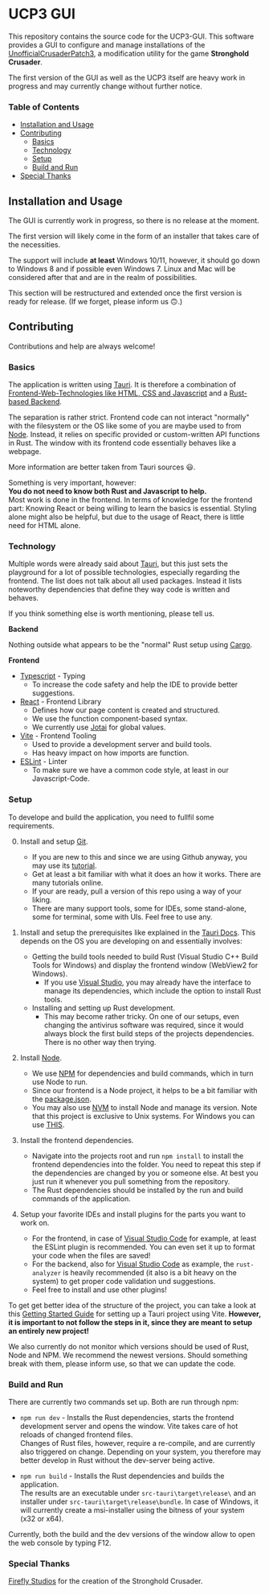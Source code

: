 # UCP3 GUI

This repository contains the source code for the UCP3-GUI.
This software provides a GUI to configure and manage installations of the [UnofficialCrusaderPatch3](https://github.com/UnofficialCrusaderPatch/UnofficialCrusaderPatch3), a modification utility for the game **Stronghold Crusader**.

The first version of the GUI as well as the UCP3 itself are heavy work in progress and may currently change without further notice.


### Table of Contents
- [Installation and Usage](#installation-and-usage)
- [Contributing](#contributing)
    - [Basics](#basics)
    - [Technology](#technology)
    - [Setup](#setup)
    - [Build and Run](#build-and-run)
- [Special Thanks](#special-thanks)



## Installation and Usage

The GUI is currently work in progress, so there is no release at the moment.

The first version will likely come in the form of an installer that takes care of the necessities.

The support will include **at least** Windows 10/11, however, it should go down to Windows 8 and if possible even Windows 7. Linux and Mac will be considered after that and are in the realm of possibilities.

This section will be restructured and extended once the first version is ready for release.
(If we forget, please inform us :upside_down_face:.)



## Contributing

Contributions and help are always welcome!


### Basics

The application is written using [Tauri](https://tauri.app/). It is therefore a combination of [Frontend-Web-Technologies like HTML, CSS and Javascript](https://developer.mozilla.org/en-US/docs/Web) and a [Rust-based Backend](https://www.rust-lang.org/).

The separation is rather strict. Frontend code can not interact "normally" with the filesystem or the OS like some of you are maybe used to from [Node](https://nodejs.org/). Instead, it relies on specific provided or custom-written API functions in Rust. The window with its frontend code essentially behaves like a webpage.

More information are better taken from Tauri sources :smiley:.

Something is very important, however:  
**You do not need to know both Rust and Javascript to help.**  
Most work is done in the frontend. In terms of knowledge for the frontend part: Knowing React or being willing to learn the basics is essential. Styling alone might also be helpful, but due to the usage of React, there is little need for HTML alone.


### Technology

Multiple words were already said about [Tauri](https://tauri.app/), but this just sets the playground for a lot of possible technologies, especially regarding the frontend. The list does not talk about all used packages. Instead it lists noteworthy dependencies that define they way code is written and behaves.

If you think something else is worth mentioning, please tell us.

**Backend**

Nothing outside what appears to be the "normal" Rust setup using [Cargo](https://doc.rust-lang.org/cargo/).

**Frontend**

- [Typescript](https://www.typescriptlang.org/) - Typing
    - To increase the code safety and help the IDE to provide better suggestions.
- [React](https://reactjs.org/) - Frontend Library
    - Defines how our page content is created and structured.
    - We use the function component-based syntax.
    - We currently use [Jotai](https://jotai.org/) for global values.
- [Vite](https://vitejs.dev/) - Frontend Tooling
    - Used to provide a development server and build tools.
    - Has heavy impact on how imports are function.
- [ESLint](https://eslint.org/) - Linter
    - To make sure we have a common code style, at least in our Javascript-Code.


### Setup

To develope and build the application, you need to fullfil some requirements.

0. Install and setup [Git](https://git-scm.com/).
    - If you are new to this and since we are using Github anyway, you may use its [tutorial](https://docs.github.com/en/get-started/quickstart/set-up-git).
    - Get at least a bit familiar with what it does an how it works. There are many tutorials online.
    - If your are ready, pull a version of this repo using a way of your liking.
    - There are many support tools, some for IDEs, some stand-alone, some for terminal, some with UIs. Feel free to use any.

1. Install and setup the prerequisites like explained in the [Tauri Docs](https://tauri.app/v1/guides/getting-started/prerequisites). This depends on the OS you are developing on and essentially involves:
    - Getting the build tools needed to build Rust (Visual Studio C++ Build Tools for Windows) and display the frontend window (WebView2 for Windows).
        - If you use [Visual Studio](https://visualstudio.microsoft.com), you may already have the interface to manage its dependencies, which include the option to install Rust tools.
    - Installing and setting up Rust development.
        - This may become rather tricky. On one of our setups, even changing the antivirus software was required, since it would always block the first build steps of the projects dependencies. There is no other way then trying.

2. Install [Node](https://nodejs.org).
    - We use [NPM](https://www.npmjs.com/) for dependencies and build commands, which in turn use Node to run.
    - Since our frontend is a Node project, it helps to be a bit familiar with the [package.json](https://docs.npmjs.com/cli/v9/configuring-npm/package-json).
    - You may also use [NVM](https://github.com/nvm-sh/nvm) to install Node and manage its version. Note that this project is exclusive to Unix systems. For Windows you can use [THIS](https://github.com/coreybutler/nvm-windows).

3. Install the frontend dependencies.
    - Navigate into the projects root and run `npm install` to install the frontend dependencies into the folder. You need to repeat this step if the dependencies are changed by you or someone else. At best you just run it whenever you pull something from the repository.
    - The Rust dependencies should be installed by the run and build commands of the application.

4. Setup your favorite IDEs and install plugins for the parts you want to work on.
    - For the frontend, in case of [Visual Studio Code](https://code.visualstudio.com/) for example, at least the ESLint plugin is recommended. You can even set it up to format your code when the files are saved!
    - For the backend, also for [Visual Studio Code](https://code.visualstudio.com/) as example, the `rust-analyzer` is heavily recommended (it also is a bit heavy on the system) to get proper code validation und suggestions.
    - Feel free to install and use other plugins!

To get get better idea of the structure of the project, you can take a look at this [Getting Started Guide](https://tauri.app/v1/guides/getting-started/setup/vite) for setting up a Tauri project using Vite. **However, it is important to not follow the steps in it, since they are meant to setup an entirely new project!**

We also currently do not monitor which versions should be used of Rust, Node and NPM. We recommend the newest versions. Should something break with them, please inform use, so that we can update the code.


### Build and Run

There are currently two commands set up. Both are run through npm:

- `npm run dev` - Installs the Rust dependencies, starts the frontend development server and opens the window. Vite takes care of hot reloads of changed frontend files.  
Changes of Rust files, however, require a re-compile, and are currently also triggered on change. Depending on your system, you therefore may better develop in Rust without the dev-server being active.

- `npm run build` - Installs the Rust dependencies and builds the application.  
The results are an executable under `src-tauri\target\release\` and an installer under `src-tauri\target\release\bundle`. In case of Windows, it will currently create a msi-installer using the bitness of your system (x32 or x64).

Currently, both the build and the dev versions of the window allow to open the web console by typing F12.



### Special Thanks

[Firefly Studios](https://fireflyworlds.com/) for the creation of the Stronghold Crusader.